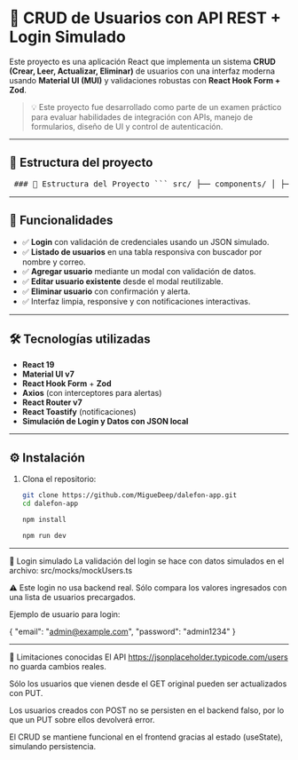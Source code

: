 # 🧪 CRUD de Usuarios con API REST + Login Simulado

Este proyecto es una aplicación React que implementa un sistema **CRUD (Crear, Leer, Actualizar, Eliminar)** de usuarios con una interfaz moderna usando **Material UI (MUI)** y validaciones robustas con **React Hook Form + Zod**.

> 💡 Este proyecto fue desarrollado como parte de un examen práctico para evaluar habilidades de integración con APIs, manejo de formularios, diseño de UI y control de autenticación.

---

## 📁 Estructura del proyecto

<pre lang="markdown"> ### 📁 Estructura del Proyecto ``` src/ ├── components/ │ ├── LoginForm.tsx │ ├── UserModal.tsx │ ├── UserTable.tsx ├── models/ │ ├── userModel.ts │ └── loginModel.ts ├── service/ │ └── userService.ts ├── mocks/ │ └── mockUsers.ts ✅ (aquí están las credenciales simuladas) ├── router/ │ └── AppRouter.tsx ├── hooks/ │ └── useRouterHandler.ts ├── services/ │ └── swalService.ts ├── App.tsx └── index.tsx ``` </pre>

---

## 🚀 Funcionalidades

- ✅ **Login** con validación de credenciales usando un JSON simulado.
- ✅ **Listado de usuarios** en una tabla responsiva con buscador por nombre y correo.
- ✅ **Agregar usuario** mediante un modal con validación de datos.
- ✅ **Editar usuario existente** desde el modal reutilizable.
- ✅ **Eliminar usuario** con confirmación y alerta.
- ✅ Interfaz limpia, responsive y con notificaciones interactivas.

---

## 🛠 Tecnologías utilizadas

- **React 19**
- **Material UI v7**
- **React Hook Form** + **Zod**
- **Axios** (con interceptores para alertas)
- **React Router v7**
- **React Toastify** (notificaciones)
- **Simulación de Login y Datos con JSON local**

---


## ⚙️ Instalación

1. Clona el repositorio:
   ```bash
   git clone https://github.com/MigueDeep/dalefon-app.git
   cd dalefon-app

   npm install

   npm run dev

---

🔐 Login simulado
La validación del login se hace con datos simulados en el archivo: src/mocks/mockUsers.ts

⚠️ Este login no usa backend real. Sólo compara los valores ingresados con una lista de usuarios precargados.

Ejemplo de usuario para login:

{
  "email": "admin@example.com",
  "password": "admin1234"
}

---

🔄 Limitaciones conocidas
El API https://jsonplaceholder.typicode.com/users no guarda cambios reales.

Sólo los usuarios que vienen desde el GET original pueden ser actualizados con PUT.

Los usuarios creados con POST no se persisten en el backend falso, por lo que un PUT sobre ellos devolverá error.

El CRUD se mantiene funcional en el frontend gracias al estado (useState), simulando persistencia.




